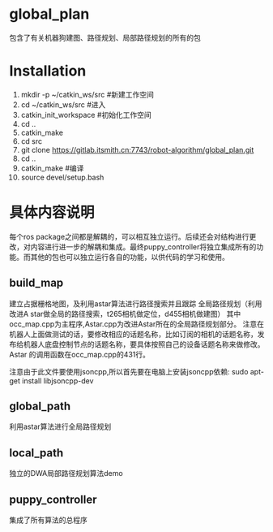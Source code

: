 # global_plan
包含了有关机器狗建图、路径规划、局部路径规划的所有的包

# Installation
1. mkdir -p ~/catkin_ws/src #新建工作空间
2. cd ~/catkin_ws/src  #进入
3. catkin_init_workspace #初始化工作空间
4. cd ..
5. catkin_make
6. cd src
7. git clone https://gitlab.itsmith.cn:7743/robot-algorithm/global_plan.git
8. cd ..
9. catkin_make #编译
10. source devel/setup.bash


# 具体内容说明
每个ros package之间都是解耦的，可以相互独立运行。后续还会对结构进行更改，对内容进行进一步的解耦和集成。最终puppy_controller将独立集成所有的功能。而其他的包也可以独立运行各自的功能，以供代码的学习和使用。

## build_map
建立占据栅格地图，及利用astar算法进行路径搜索并且跟踪
全局路径规划（利用改进A star做全局的路径搜索，t265相机做定位，d455相机做建图）
其中occ_map.cpp为主程序,Astar.cpp为改进Astar所在的全局路径规划部分。
注意在机器人上面做测试的话，要修改相应的话题名称，比如订阅的相机的话题名称，发布给机器人底盘控制节点的话题名称，要具体按照自己的设备话题名称来做修改。
Astar 的调用函数在occ_map.cpp的431行。

注意由于此文件要使用jsoncpp,所以首先要在电脑上安装jsoncpp依赖:
sudo apt-get install libjsoncpp-dev

## global_path
利用astar算法进行全局路径规划

## local_path
独立的DWA局部路径规划算法demo

## puppy_controller
集成了所有算法的总程序


